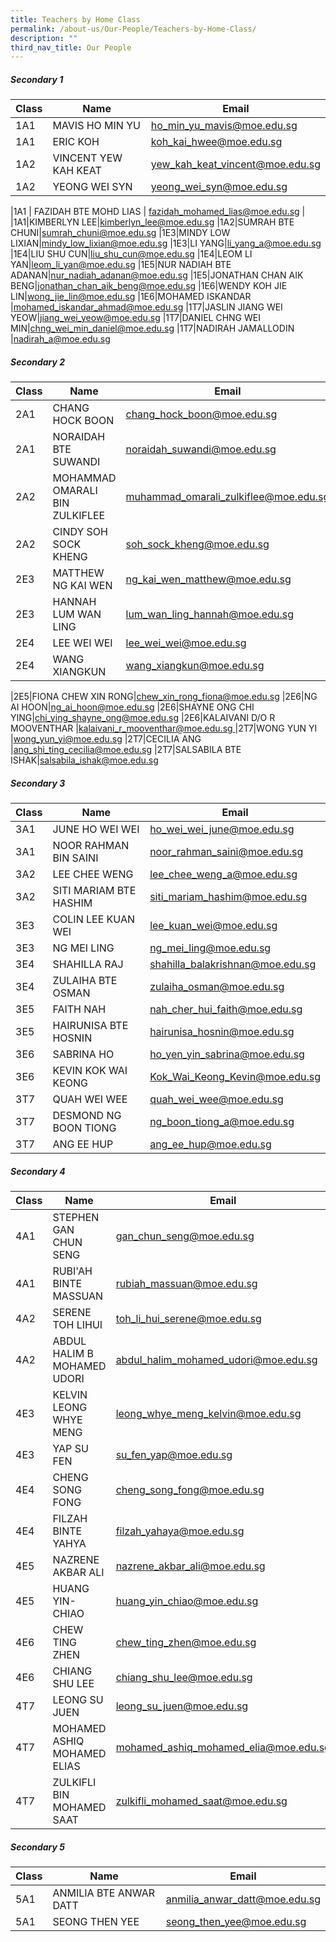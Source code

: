 ```yaml
---
title: Teachers by Home Class
permalink: /about-us/Our-People/Teachers-by-Home-Class/
description: ""
third_nav_title: Our People
---
```

##### Secondary 1


| Class | Name | Email |
| -------- | -------- | -------- |
|1A1|MAVIS HO MIN YU|[ho_min_yu_mavis@moe.edu.sg](mailto:ho_min_yu_mavis@moe.edu.sg)
|1A1|ERIC KOH|[koh_kai_hwee@moe.edu.sg](mailto:koh_kai_hwee@moe.edu.sg)
|1A2|VINCENT YEW KAH KEAT|[yew_kah_keat_vincent@moe.edu.sg](mailto:yew_kah_keat_vincent@moe.edu.sg)
|1A2|YEONG WEI SYN|[yeong_wei_syn@moe.edu.sg](mailto:yeong_wei_syn@moe.edu.sg)

|1A1 | FAZIDAH BTE MOHD LIAS     | [fazidah_mohamed_lias@moe.edu.sg](mailto:fazidah_mohamed_lias@moe.edu.sg)      |
|1A1|KIMBERLYN LEE|[kimberlyn_lee@moe.edu.sg](mailto:kimberlyn_lee@moe.edu.sg)
|1A2|SUMRAH BTE CHUNI|[sumrah_chuni@moe.edu.sg](mailto:sumrah_chuni@moe.edu.sg)
|1E3|MINDY LOW LIXIAN|[mindy_low_lixian@moe.edu.sg](mailto:mindy_low_lixian@moe.edu.sg)
|1E3|LI YANG|[li_yang_a@moe.edu.sg](mailto:li_yang_a@moe.edu.sg)
|1E4|LIU SHU CUN|[liu_shu_cun@moe.edu.sg](mailto:liu_shu_cun@moe.edu.sg)
|1E4|LEOM LI YAN|[leom_li_yan@moe.edu.sg](mailto:leom_li_yan@moe.edu.sg)
|1E5|NUR NADIAH BTE ADANAN|[nur_nadiah_adanan@moe.edu.sg](mailto:nur_nadiah_adanan@moe.edu.sg)
|1E5|JONATHAN CHAN AIK BENG|[jonathan_chan_aik_beng@moe.edu.sg](mailto:jonathan_chan_aik_beng@moe.edu.sg)
|1E6|WENDY KOH JIE LIN|[wong_jie_lin@moe.edu.sg](mailto:wong_jie_lin@moe.edu.sg)
|1E6|MOHAMED ISKANDAR	|[mohamed_iskandar_ahmad@moe.edu.sg](mailto:mohamed_iskandar_ahmad@moe.edu.sg)
|1T7|JASLIN JIANG WEI YEOW|[jiang_wei_yeow@moe.edu.sg](mailto:jiang_wei_yeow@moe.edu.sg)
|1T7|DANIEL CHNG WEI MIN|[chng_wei_min_daniel@moe.edu.sg](mailto:chng_wei_min_daniel@moe.edu.sg)
|1T7|NADIRAH JAMALLODIN	|[nadirah_a@moe.edu.sg](mailto:nadirah_a@moe.edu.sg)

##### Secondary 2

| Class | Name | Email |
| -------- | -------- | -------- |
| 2A1 | CHANG HOCK BOON|[chang_hock_boon@moe.edu.sg](mailto:chang_hock_boon@moe.edu.sg)
|2A1|NORAIDAH BTE SUWANDI|[noraidah_suwandi@moe.edu.sg](mailto:noraidah_suwandi@moe.edu.sg)
|2A2|MOHAMMAD OMARALI BIN ZULKIFLEE|[muhammad_omarali_zulkiflee@moe.edu.sg](mailto:muhammad_omarali_zulkiflee@moe.edu.sg)
|2A2|CINDY SOH SOCK KHENG|[soh_sock_kheng@moe.edu.sg](mailto:soh_sock_kheng@moe.edu.sg)
|2E3|MATTHEW NG KAI WEN|[ng_kai_wen_matthew@moe.edu.sg](mailto:ng_kai_wen_matthew@moe.edu.sg)
|2E3|HANNAH LUM WAN LING|[lum_wan_ling_hannah@moe.edu.sg](mailto:lum_wan_ling_hannah@moe.edu.sg)
|2E4|LEE WEI WEI|[lee_wei_wei@moe.edu.sg](mailto:lee_wei_wei@moe.edu.sg)
|2E4|WANG XIANGKUN|[wang_xiangkun@moe.edu.sg](mailto:wang_xiangkun@moe.edu.sg)

|2E5|FIONA CHEW XIN RONG|[chew_xin_rong_fiona@moe.edu.sg](mailto:chew_xin_rong_fiona@moe.edu.sg)
|2E6|NG AI HOON|[ng_ai_hoon@moe.edu.sg](mailto:ng_ai_hoon@moe.edu.sg)
|2E6|SHAYNE ONG CHI YING|[chi_ying_shayne_ong@moe.edu.sg](mailto:chi_ying_shayne_ong@moe.edu.sg)
|2E6|KALAIVANI D/O R MOOVENTHAR |[kalaivani_r_mooventhar@moe.edu.sg ](mailto:kalaivani_r_mooventhar@moe.edu.sg)
|2T7|WONG YUN YI	|[wong_yun_yi@moe.edu.sg](mailto:wong_yun_yi@moe.edu.sg)
|2T7|CECILIA ANG |[ang_shi_ting_cecilia@moe.edu.sg](mailto:ang_shi_ting_cecilia@moe.edu.sg)
|2T7|SALSABILA BTE ISHAK|[salsabila_ishak@moe.edu.sg](mailto:salsabila_ishak@moe.edu.sg)

##### Secondary 3

| Class | Name | Email |
| -------- | -------- | -------- |
|3A1|JUNE HO WEI WEI|[ho_wei_wei_june@moe.edu.sg](mailto:ho_wei_wei_june@moe.edu.sg)
|3A1|NOOR RAHMAN BIN SAINI|[noor_rahman_saini@moe.edu.sg](mailto:noor_rahman_saini@moe.edu.sg)
|3A2|LEE CHEE WENG|[lee_chee_weng_a@moe.edu.sg](mailto:lee_chee_weng_a@moe.edu.sg)
|3A2|SITI MARIAM BTE HASHIM|[siti_mariam_hashim@moe.edu.sg](mailto:siti_mariam_hashim@moe.edu.sg)
|3E3|COLIN LEE KUAN WEI|[lee_kuan_wei@moe.edu.sg](mailto:lee_kuan_wei@moe.edu.sg)
|3E3|NG MEI LING|[ng_mei_ling@moe.edu.sg](mailto:ng_mei_ling@moe.edu.sg)
|3E4|SHAHILLA RAJ|[shahilla_balakrishnan@moe.edu.sg](mailto:shahilla_balakrishnan@moe.edu.sg)
|3E4|ZULAIHA BTE OSMAN|[zulaiha_osman@moe.edu.sg](mailto:zulaiha_osman@moe.edu.sg)
|3E5|FAITH NAH|[nah_cher_hui_faith@moe.edu.sg](mailto:nah_cher_hui_faith@moe.edu.sg)
|3E5|HAIRUNISA BTE HOSNIN|[hairunisa_hosnin@moe.edu.sg](mailto:hairunisa_hosnin@moe.edu.sg)
|3E6|SABRINA HO|[ho_yen_yin_sabrina@moe.edu.sg](mailto:ho_yen_yin_sabrina@moe.edu.sg)
|3E6|KEVIN KOK WAI KEONG|[Kok_Wai_Keong_Kevin@moe.edu.sg](mailto:Kok_Wai_Keong_Kevin@moe.edu.sg)
|3T7|QUAH WEI WEE|[quah_wei_wee@moe.edu.sg](mailto:quah_wei_wee@moe.edu.sg)
|3T7|DESMOND NG BOON TIONG|[ng_boon_tiong_a@moe.edu.sg](mailto:ng_boon_tiong_a@moe.edu.sg)
|3T7|ANG EE HUP|[ang_ee_hup@moe.edu.sg](mailto:ang_ee_hup@moe.edu.sg)

##### Secondary 4

| Class | Name | Email |
| -------- | -------- | -------- |
|4A1|STEPHEN GAN CHUN SENG|[gan_chun_seng@moe.edu.sg](mailto:gan_chun_seng@moe.edu.sg)
|4A1|RUBI'AH BINTE MASSUAN	|[rubiah_massuan@moe.edu.sg](mailto:rubiah_massuan@moe.edu.sg)
|4A2|SERENE TOH LIHUI|[toh_li_hui_serene@moe.edu.sg](mailto:toh_li_hui_serene@moe.edu.sg)
|4A2|ABDUL HALIM B MOHAMED UDORI|[abdul_halim_mohamed_udori@moe.edu.sg](mailto:abdul_halim_mohamed_udori@moe.edu.sg)
|4E3|KELVIN LEONG WHYE MENG	|[leong_whye_meng_kelvin@moe.edu.sg](mailto:leong_whye_meng_kelvin@moe.edu.sg )
|4E3|YAP SU FEN	|[su_fen_yap@moe.edu.sg](mailto:su_fen_yap@moe.edu.sg)
|4E4|CHENG SONG FONG|[cheng_song_fong@moe.edu.sg](mailto:cheng_song_fong@moe.edu.sg)
|4E4|FILZAH BINTE YAHYA|[filzah_yahaya@moe.edu.sg](mailto:filzah_yahaya@moe.edu.sg)
|4E5|NAZRENE AKBAR ALI|[nazrene_akbar_ali@moe.edu.sg](mailto:nazrene_akbar_ali@moe.edu.sg)
|4E5|HUANG YIN-CHIAO|[huang_yin_chiao@moe.edu.sg](mailto:huang_yin_chiao@moe.edu.sg)
|4E6|CHEW TING ZHEN|[chew_ting_zhen@moe.edu.sg](mailto:chew_ting_zhen@moe.edu.sg)
|4E6|CHIANG SHU LEE |[chiang_shu_lee@moe.edu.sg](mailto:chiang_shu_lee@moe.edu.sg)
|4T7|LEONG SU JUEN|[leong_su_juen@moe.edu.sg](mailto:leong_su_juen@moe.edu.sg)
|4T7|MOHAMED ASHIQ MOHAMED ELIAS|[mohamed_ashiq_mohamed_elia@moe.edu.sg](mailto:mohamed_ashiq_mohamed_elia@moe.edu.sg)
|4T7|ZULKIFLI BIN MOHAMED SAAT |[zulkifli_mohamed_saat@moe.edu.sg](mailto:zulkifli_mohamed_saat@moe.edu.sg)

##### Secondary 5


| Class | Name | Email |
| -------- | -------- | -------- |
|5A1|ANMILIA BTE ANWAR DATT	|[anmilia_anwar_datt@moe.edu.sg](mailto:anmilia_anwar_datt@moe.edu.sg)
|5A1|SEONG THEN YEE|[seong_then_yee@moe.edu.sg](mailto:seong_then_yee@moe.edu.sg)